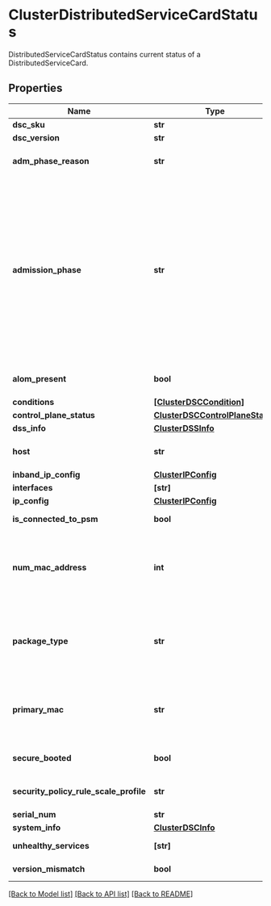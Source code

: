 # ClusterDistributedServiceCardStatus

DistributedServiceCardStatus contains current status of a DistributedServiceCard.
## Properties
Name | Type | Description | Notes
------------ | ------------- | ------------- | -------------
**dsc_sku** | **str** | DSC SKU. | [optional] 
**dsc_version** | **str** | DSC Version. | [optional] 
**adm_phase_reason** | **str** | The reason why the DistributedServiceCard is not in ADMITTED state. | [optional] 
**admission_phase** | **str** | Current admission phase of the DistributedServiceCard. When auto-admission is enabled, AdmissionPhase will be set to NIC_ADMITTED by CMD for validated NICs. When auto-admission is not enabled, AdmissionPhase will be set to NIC_PENDING by CMD for validated NICs since it requires manual approval. To admit the NIC as a part of manual admission, user is expected to set Spec.Admit to true for the NICs that are in NIC_PENDING state. Note : Whitelist mode is not supported yet. | [optional]  if omitted the server will use the default value of "unknown"
**alom_present** | **bool** | ALOMPresent true value indicates ALOM cable is present. | [optional] 
**conditions** | [**[ClusterDSCCondition]**](ClusterDSCCondition.md) | List of current NIC conditions. | [optional] 
**control_plane_status** | [**ClusterDSCControlPlaneStatus**](ClusterDSCControlPlaneStatus.md) |  | [optional] 
**dss_info** | [**ClusterDSSInfo**](ClusterDSSInfo.md) |  | [optional] 
**host** | **str** | The name of the host this DistributedServiceCard is plugged into. | [optional] 
**inband_ip_config** | [**ClusterIPConfig**](ClusterIPConfig.md) |  | [optional] 
**interfaces** | **[str]** | Network Interfaces. | [optional] 
**ip_config** | [**ClusterIPConfig**](ClusterIPConfig.md) |  | [optional] 
**is_connected_to_psm** | **bool** | IsConnectedToPSM is set to true if connected to PSM. | [optional] 
**num_mac_address** | **int** | NumMacAddress has the number of mac addresses that is available on this DSC. Value should be between 0 and 256. | [optional]  if omitted the server will use the default value of 24
**package_type** | **str** | Type of DSC. | [optional]  if omitted the server will use the default value of "dsc"
**primary_mac** | **str** | PrimaryMAC is the MAC address of the primary PF exposed by DistributedServiceCard. Should be a valid MAC address. | [optional] 
**secure_booted** | **bool** | SecureBooted a true value indicates, secure boot is enabled. | [optional] 
**security_policy_rule_scale_profile** | **str** | SecurityPolicyRuleScaleProfile is the active security policy rule scale profile in the DSE. | [optional] 
**serial_num** | **str** | Serial number. | [optional] 
**system_info** | [**ClusterDSCInfo**](ClusterDSCInfo.md) |  | [optional] 
**unhealthy_services** | **[str]** | Lists the unhealthy services of a distributed service card. | [optional] 
**version_mismatch** | **bool** | Set to true if venice and dsc versions are incompatible. | [optional] 

[[Back to Model list]](../README.md#documentation-for-models) [[Back to API list]](../README.md#documentation-for-api-endpoints) [[Back to README]](../README.md)


